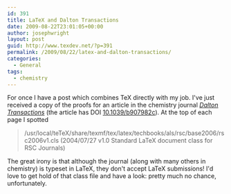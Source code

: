 ```yaml
---
id: 391
title: LaTeX and Dalton Transactions
date: 2009-08-22T23:01:05+00:00
author: josephwright
layout: post
guid: http://www.texdev.net/?p=391
permalink: /2009/08/22/latex-and-dalton-transactions/
categories:
  - General
tags:
  - chemistry
---
```

For once I have a post which combines TeX directly with my job. I've just received a copy of the proofs for an article in the chemistry journal <a title="Dalton Transactions" href="http://www.rsc.org/Publishing/Journals/DT/index.asp"><em>Dalton Transactions</em></a> (the article has DOI <a href="http://dx.doi.org/10.1039/b907982c">10.1039/b907982c</a>). At the top of each page I spotted
<blockquote>/usr/local/teTeX/share/texmf/tex/latex/techbooks/als/rsc/base2006/rsc2006v1.cls
(2004/07/27 v1.0 Standard LaTeX document class for RSC Journals)</blockquote>
The great irony is that although the journal (along with many others in chemistry) is typeset in LaTeX, they don't accept LaTeX submissions! I'd love to get hold of that class file and have a look: pretty much no chance, unfortunately.